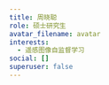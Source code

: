 ```yaml
---
title: 周晓聪
role: 硕士研究生
avatar_filename: avatar
interests:
  - 遥感图像自监督学习
social: []
superuser: false
---
```

